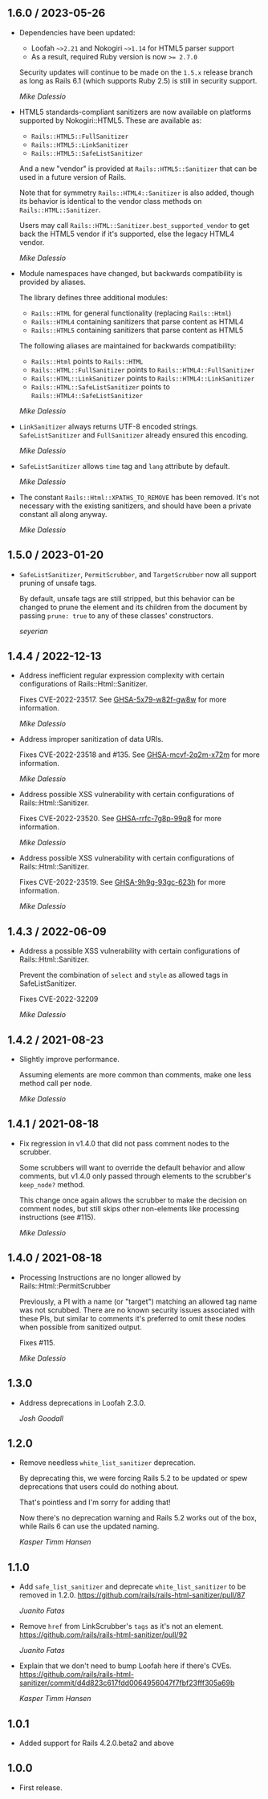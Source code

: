 ## 1.6.0 / 2023-05-26

- Dependencies have been updated:

  - Loofah `~>2.21` and Nokogiri `~>1.14` for HTML5 parser support
  - As a result, required Ruby version is now `>= 2.7.0`

  Security updates will continue to be made on the `1.5.x` release branch as long as Rails 6.1
  (which supports Ruby 2.5) is still in security support.

  _Mike Dalessio_

- HTML5 standards-compliant sanitizers are now available on platforms supported by
  Nokogiri::HTML5. These are available as:

  - `Rails::HTML5::FullSanitizer`
  - `Rails::HTML5::LinkSanitizer`
  - `Rails::HTML5::SafeListSanitizer`

  And a new "vendor" is provided at `Rails::HTML5::Sanitizer` that can be used in a future version
  of Rails.

  Note that for symmetry `Rails::HTML4::Sanitizer` is also added, though its behavior is identical
  to the vendor class methods on `Rails::HTML::Sanitizer`.

  Users may call `Rails::HTML::Sanitizer.best_supported_vendor` to get back the HTML5 vendor if it's
  supported, else the legacy HTML4 vendor.

  _Mike Dalessio_

- Module namespaces have changed, but backwards compatibility is provided by aliases.

  The library defines three additional modules:

  - `Rails::HTML` for general functionality (replacing `Rails::Html`)
  - `Rails::HTML4` containing sanitizers that parse content as HTML4
  - `Rails::HTML5` containing sanitizers that parse content as HTML5

  The following aliases are maintained for backwards compatibility:

  - `Rails::Html` points to `Rails::HTML`
  - `Rails::HTML::FullSanitizer` points to `Rails::HTML4::FullSanitizer`
  - `Rails::HTML::LinkSanitizer` points to `Rails::HTML4::LinkSanitizer`
  - `Rails::HTML::SafeListSanitizer` points to `Rails::HTML4::SafeListSanitizer`

  _Mike Dalessio_

- `LinkSanitizer` always returns UTF-8 encoded strings. `SafeListSanitizer` and `FullSanitizer`
  already ensured this encoding.

  _Mike Dalessio_

- `SafeListSanitizer` allows `time` tag and `lang` attribute by default.

  _Mike Dalessio_

- The constant `Rails::Html::XPATHS_TO_REMOVE` has been removed. It's not necessary with the
  existing sanitizers, and should have been a private constant all along anyway.

  _Mike Dalessio_

## 1.5.0 / 2023-01-20

- `SafeListSanitizer`, `PermitScrubber`, and `TargetScrubber` now all support pruning of unsafe tags.

  By default, unsafe tags are still stripped, but this behavior can be changed to prune the element
  and its children from the document by passing `prune: true` to any of these classes' constructors.

  _seyerian_

## 1.4.4 / 2022-12-13

- Address inefficient regular expression complexity with certain configurations of Rails::Html::Sanitizer.

  Fixes CVE-2022-23517. See
  [GHSA-5x79-w82f-gw8w](https://github.com/rails/rails-html-sanitizer/security/advisories/GHSA-5x79-w82f-gw8w)
  for more information.

  _Mike Dalessio_

- Address improper sanitization of data URIs.

  Fixes CVE-2022-23518 and #135. See
  [GHSA-mcvf-2q2m-x72m](https://github.com/rails/rails-html-sanitizer/security/advisories/GHSA-mcvf-2q2m-x72m)
  for more information.

  _Mike Dalessio_

- Address possible XSS vulnerability with certain configurations of Rails::Html::Sanitizer.

  Fixes CVE-2022-23520. See
  [GHSA-rrfc-7g8p-99q8](https://github.com/rails/rails-html-sanitizer/security/advisories/GHSA-rrfc-7g8p-99q8)
  for more information.

  _Mike Dalessio_

- Address possible XSS vulnerability with certain configurations of Rails::Html::Sanitizer.

  Fixes CVE-2022-23519. See
  [GHSA-9h9g-93gc-623h](https://github.com/rails/rails-html-sanitizer/security/advisories/GHSA-9h9g-93gc-623h)
  for more information.

  _Mike Dalessio_

## 1.4.3 / 2022-06-09

- Address a possible XSS vulnerability with certain configurations of Rails::Html::Sanitizer.

  Prevent the combination of `select` and `style` as allowed tags in SafeListSanitizer.

  Fixes CVE-2022-32209

  _Mike Dalessio_

## 1.4.2 / 2021-08-23

- Slightly improve performance.

  Assuming elements are more common than comments, make one less method call per node.

  _Mike Dalessio_

## 1.4.1 / 2021-08-18

- Fix regression in v1.4.0 that did not pass comment nodes to the scrubber.

  Some scrubbers will want to override the default behavior and allow comments, but v1.4.0 only
  passed through elements to the scrubber's `keep_node?` method.

  This change once again allows the scrubber to make the decision on comment nodes, but still skips
  other non-elements like processing instructions (see #115).

  _Mike Dalessio_

## 1.4.0 / 2021-08-18

- Processing Instructions are no longer allowed by Rails::Html::PermitScrubber

  Previously, a PI with a name (or "target") matching an allowed tag name was not scrubbed. There
  are no known security issues associated with these PIs, but similar to comments it's preferred to
  omit these nodes when possible from sanitized output.

  Fixes #115.

  _Mike Dalessio_

## 1.3.0

- Address deprecations in Loofah 2.3.0.

  _Josh Goodall_

## 1.2.0

- Remove needless `white_list_sanitizer` deprecation.

  By deprecating this, we were forcing Rails 5.2 to be updated or spew
  deprecations that users could do nothing about.

  That's pointless and I'm sorry for adding that!

  Now there's no deprecation warning and Rails 5.2 works out of the box, while
  Rails 6 can use the updated naming.

  _Kasper Timm Hansen_

## 1.1.0

- Add `safe_list_sanitizer` and deprecate `white_list_sanitizer` to be removed
  in 1.2.0. https://github.com/rails/rails-html-sanitizer/pull/87

  _Juanito Fatas_

- Remove `href` from LinkScrubber's `tags` as it's not an element.
  https://github.com/rails/rails-html-sanitizer/pull/92

  _Juanito Fatas_

- Explain that we don't need to bump Loofah here if there's CVEs.
  https://github.com/rails/rails-html-sanitizer/commit/d4d823c617fdd0064956047f7fbf23fff305a69b

  _Kasper Timm Hansen_

## 1.0.1

- Added support for Rails 4.2.0.beta2 and above

## 1.0.0

- First release.
